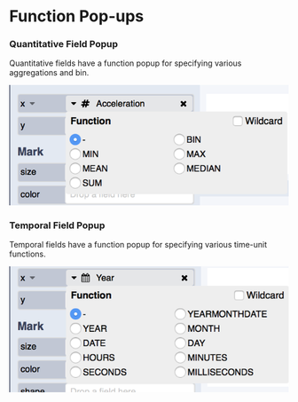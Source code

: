 # Function Pop-ups

###  Quantitative Field Popup

 Quantitative fields have a function popup for specifying various aggregations and bin.

![](../.gitbook/assets/screen-shot-2018-05-18-at-2.14.36-pm.png)

###  Temporal Field Popup

 Temporal fields have a function popup for specifying various time-unit functions.

![](../.gitbook/assets/screen-shot-2018-05-18-at-2.13.06-pm.png)


